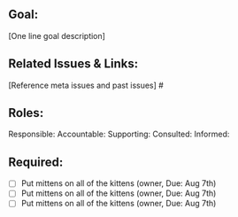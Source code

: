 ## Goal: 
[One line goal description] 

## Related Issues & Links: 
[Reference meta issues and past issues] #

## Roles:

Responsible:
Accountable:
Supporting:
Consulted:
Informed: 

## Required: 
- [ ] Put mittens on all of the kittens (owner, Due: Aug 7th) 
- [ ] Put mittens on all of the kittens (owner, Due: Aug 7th) 
- [ ] Put mittens on all of the kittens (owner, Due: Aug 7th)

